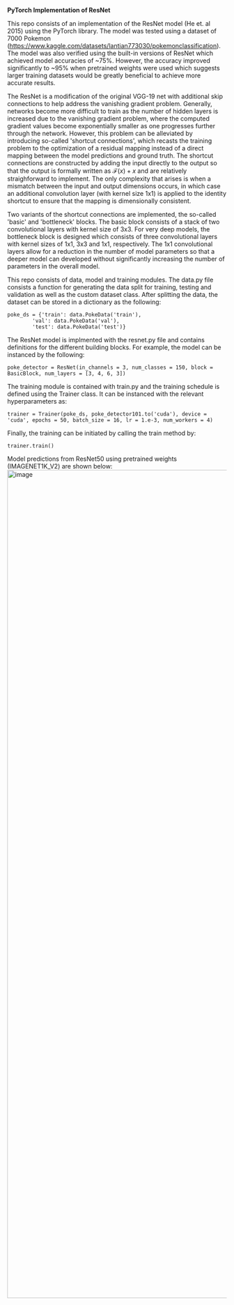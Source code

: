 **PyTorch Implementation of ResNet**

This repo consists of an implementation of the ResNet model (He et. al 2015) using the PyTorch library.  The model was tested using a dataset of 7000 Pokemon (https://www.kaggle.com/datasets/lantian773030/pokemonclassification).  The model was also verified using the built-in versions of ResNet which achieved model accuracies of ~75%.  However, the accuracy improved significantly to ~95% when pretrained weights were used which suggests larger training datasets would be greatly beneficial to achieve more accurate results.

The ResNet is a modification of the original VGG-19 net with additional skip connections to help address the vanishing gradient problem.  Generally, networks become more difficult to train as the number of hidden layers is increased due to the vanishing gradient problem, where the computed gradient values become exponentially smaller as one progresses further through the network.  However, this problem can be alleviated by introducing so-called 'shortcut connections', which recasts the training problem to the optimization of a residual mapping instead of a direct mapping between the model predictions and ground truth.  The shortcut connections are constructed by adding the input directly to the output so that the output is formally written as $\mathcal{F}(x) + x$ and are relatively straighforward to implement.  The only complexity that arises is when a mismatch between the input and output dimensions occurs, in which case an additional convolution layer (with kernel size 1x1) is applied to the identity shortcut to ensure that the mapping is dimensionally consistent.

Two variants of the shortcut connections are implemented, the so-called 'basic' and 'bottleneck' blocks.  The basic block consists of a stack of two convolutional layers with kernel size of 3x3.  For very deep models, the bottleneck block is designed which consists of three convolutional layers with kernel sizes of 1x1, 3x3 and 1x1, respectively.  The 1x1 convolutional layers allow for a reduction in the number of model parameters so that a deeper model can developed without significantly increasing the number of parameters in the overall model.

This repo consists of data, model and training modules.  The data.py file consists a function for generating the data split for training, testing and validation as well as the custom dataset class.  After splitting the data, the dataset can be stored in a dictionary as the following:

    poke_ds = {'train': data.PokeData('train'),
            'val': data.PokeData('val'),
            'test': data.PokeData('test')}

The ResNet model is implmented with the resnet.py file and contains definitions for the different building blocks.  For example, the model can be instanced by the following:

    poke_detector = ResNet(in_channels = 3, num_classes = 150, block = BasicBlock, num_layers = [3, 4, 6, 3])

The training module is contained with train.py and the training schedule is defined using the Trainer class.  It can be instanced with the relevant hyperparameters as:
    
    trainer = Trainer(poke_ds, poke_detector101.to('cuda'), device = 'cuda', epochs = 50, batch_size = 16, lr = 1.e-3, num_workers = 4)

Finally, the training can be initiated by calling the train method by:   
    
    trainer.train()


Model predictions from ResNet50 using pretrained weights (IMAGENET1K_V2) are shown below:
<img width="9515" height="1901" alt="image" src="https://github.com/user-attachments/assets/2aba2003-bace-4999-b92a-162c22ee7857" />
